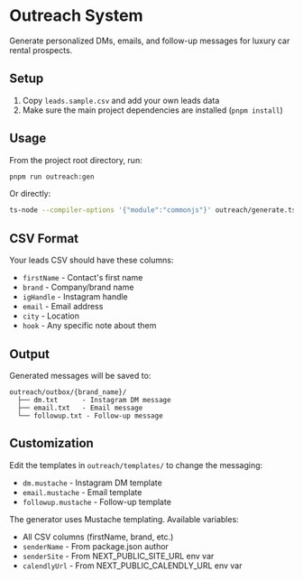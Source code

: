 # Outreach System

Generate personalized DMs, emails, and follow-up messages for luxury car rental prospects.

## Setup

1. Copy `leads.sample.csv` and add your own leads data
2. Make sure the main project dependencies are installed (`pnpm install`)

## Usage

From the project root directory, run:

```bash
pnpm run outreach:gen
```

Or directly:

```bash
ts-node --compiler-options '{"module":"commonjs"}' outreach/generate.ts
```

## CSV Format

Your leads CSV should have these columns:

- `firstName` - Contact's first name
- `brand` - Company/brand name
- `igHandle` - Instagram handle
- `email` - Email address
- `city` - Location
- `hook` - Any specific note about them

## Output

Generated messages will be saved to:
```
outreach/outbox/{brand_name}/
  ├── dm.txt      - Instagram DM message
  ├── email.txt   - Email message
  └── followup.txt - Follow-up message
```

## Customization

Edit the templates in `outreach/templates/` to change the messaging:
- `dm.mustache` - Instagram DM template
- `email.mustache` - Email template
- `followup.mustache` - Follow-up template

The generator uses Mustache templating. Available variables:
- All CSV columns (firstName, brand, etc.)
- `senderName` - From package.json author
- `senderSite` - From NEXT_PUBLIC_SITE_URL env var
- `calendlyUrl` - From NEXT_PUBLIC_CALENDLY_URL env var

